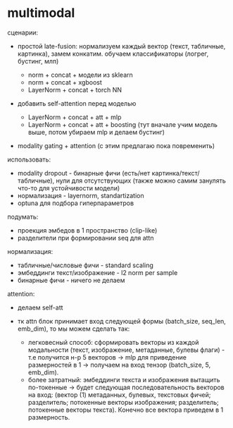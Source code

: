 # multimodal

сценарии:

- простой late-fusion: нормализуем каждый вектор (текст, табличные, картинка), замем конкатим. обучаем классификаторы (логрег, бустинг, млп)

  - norm + concat + модели из sklearn
  - norm + concat + xgboost
  - LayerNorm + concat + torch NN

- добавить self-attention перед моделью

  - LayerNorm + concat + att + mlp
  - LayerNorm + concat + att + boosting (тут вначале учим модель выше, потом убираем mlp и делаем бустинг)

- modality gating + attention (с этим предлагаю пока повременить)

использовать:

- modality dropout - бинарные фичи (есть/нет картинка/текст/табличные), нули для отсутствующих (также можно самим занулять что-то для устойчивости модели)
- нормализация - layernorm, standartization
- optuna для подбора гиперпараметров

подумать:

- проекция эмбедов в 1 пространство (clip-like)
- разделители при формировании seq для attn

нормализация:

- табличные/числовые фичи - standard scaling
- эмбеддинги текст/изображение - l2 norm per sample
- бинарные фичи - ничего не делаем

attention:

- делаем self-att
- тк attn блок принимает вход следующей формы (batch_size, seq_len, emb_dim), то мы можем сделать так:
  
  - легковесный способ: сформировать векторы из каждой модальности (текст, изображение, метаданные, булевы флаги) - т.е получится н-р 5 векторов -> mlp для приведение размерностей в 1 -> получаем на вход тензор (batch_size, 5, emb_dim).
  - более затратный: эмбеддинги текста и изображения вытащить по-токенные -> будет следующая последовательность векторов на вход: (вектор (1) метаданных, булевых, текстовых фичей; разделитель; потокенные векторы изображения; разделитель; потокенные векторы текста). Конечно все вектора приведем в 1 размерность.

